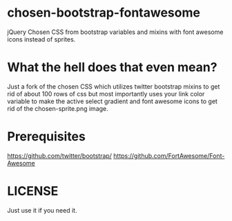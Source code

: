 chosen-bootstrap-fontawesome
============================

jQuery Chosen CSS from bootstrap variables and mixins with font awesome icons instead of sprites. 

What the hell does that even mean?
==================================

Just a fork of the chosen CSS which utilizes twitter bootstrap mixins to get rid of about 100 rows of css but most importantly uses your link color variable to make the active select gradient and font awesome icons to get rid of the chosen-sprite.png image.

Prerequisites
=============

https://github.com/twitter/bootstrap/
https://github.com/FortAwesome/Font-Awesome

LICENSE
=======

Just use it if you need it.